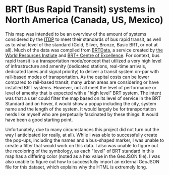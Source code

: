 # BRT (Bus Rapid Transit) systems in North America (Canada, US, Mexico)


This map was intended to be an overview of the amount of systems considered by the [ITDP](https://www.itdp.org/library/standards-and-guides/the-bus-rapid-transit-standard/best-practices-2013/)
to meet their standards of bus rapid transit, as well as to what level of the standard (Gold, Silver, Bronze, Basic BRT, or not at all). Much of the
data was compiled from [BRTData](https://brtdata.org/), a service created by [the World Resources Instiute](https://wrirosscities.org/) and [BRT+ Centre of Excellence](http://www.brt.cl/).
For context, bus rapid transit is a transportation mode/concept that utilized a very high level of infrastructure and amenity (dedicated stations, real-time arrivals, dedicated lanes and
signal priority) to deliver a transit system on-par with rail-based modes of transportation. As the capital costs can be lower compared to rail-based transit, many urban areas are
considering or have installed BRT systems. However, not all meet the level of performance or level of amenity that is expected with a "high level" BRT system.
The intent was that a user could filter the map based on its level of service in the BRT Standard and on hover, it would show a popup including the city, system name
and the length of the system. It would largely be for transportation nerds like myself who are perpetually fascinated by these things. It would have been a good starting point.

Unfortunately, due to many circumstances this project did not turn out the way I anticipated (or really, at all). While I was able to successfully create the pop-ups, including
the names and a bus-shaped marker, I was unable to create a filter that would work on this data. I also was unable to figure out the recoloring of the symbology, as each "level"
of BRT standard in this map has a differing color (noted as a hex value in the GeoJSON file). I was also unable to figure out how to successfully import an external GeoJSON file for this dataset, which
explains why the HTML is extremely long.
